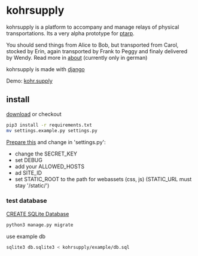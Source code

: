 # kohrsupply

kohrsupply is a platform to accompany and manage relays of physical transportations. Its a very alpha prototype for [ptarp](//github.com/klml/ptarp).

You should send things from Alice to Bob, but transported from Carol, stocked by Erin, again transported by Frank to Peggy and finaly delivered by Wendy. Read more in [about](/about/index.md) (currently only in german)

kohrsupply is made with [django](https://www.djangoproject.com/)

Demo: [kohr.supply](http://kohr.supply/)

## install


[download](https://github.com/klml/kohrsupply/archive/master.zip) or checkout 

```bash
pip3 install -r requirements.txt
mv settings.example.py settings.py
```

[Prepare this](https://docs.djangoproject.com/en/1.10/howto/deployment/checklist/) and change in 'settings.py':

* change the SECRET_KEY
* set DEBUG
* add your ALLOWED_HOSTS
* ad SITE_ID
* set STATIC_ROOT to the path for webassets (css, js) (STATIC_URL must stay '/static/')



### test database

[CREATE SQLite Database](https://www.tutorialspoint.com/sqlite/sqlite_create_database.htm)
```bash
python3 manage.py migrate
```

use example db
```bash
sqlite3 db.sqlite3 < kohrsupply/example/db.sql
```